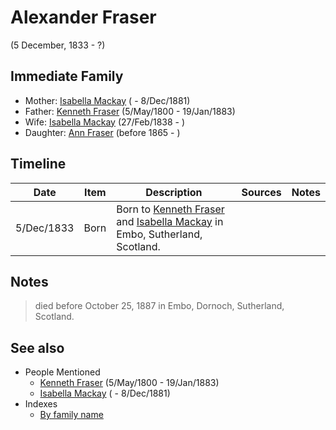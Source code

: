 ﻿---
layout: person
subject_key: i97086424
permalink: /people/i97086424
---

# Alexander Fraser
(5 December, 1833 - ?)

## Immediate Family

* Mother: [Isabella Mackay](./@i26104572@-isabella-mackay-b-d1881-12-8.md) ( - 8/Dec/1881)
* Father: [Kenneth Fraser](./@i61428726@-kenneth-fraser-b1800-5-5-d1883-1-19.md) (5/May/1800 - 19/Jan/1883)
* Wife: [Isabella Mackay](./@i41556256@-isabella-mackay-b1838-2-27-d.md) (27/Feb/1838 - )
* Daughter: [Ann Fraser](./@i70425788@-ann-fraser-b1865-d.md) (before 1865 - )

## Timeline

Date | Item | Description | Sources | Notes
---|---|---|---|---
5/Dec/1833 | Born | Born to [Kenneth Fraser](./@i61428726@-kenneth-fraser-b1800-5-5-d1883-1-19.md) and [Isabella Mackay](./@i26104572@-isabella-mackay-b-d1881-12-8.md) in Embo, Sutherland, Scotland. |  | 

## Notes

> died before October 25, 1887 in Embo, Dornoch, Sutherland, Scotland.
>



## See also

- People Mentioned
  - [Kenneth Fraser](./@i61428726@-kenneth-fraser-b1800-5-5-d1883-1-19.md) (5/May/1800 - 19/Jan/1883)
  - [Isabella Mackay](./@i26104572@-isabella-mackay-b-d1881-12-8.md) ( - 8/Dec/1881)
- Indexes
  - [By family name](../index-by-family-name.md)
